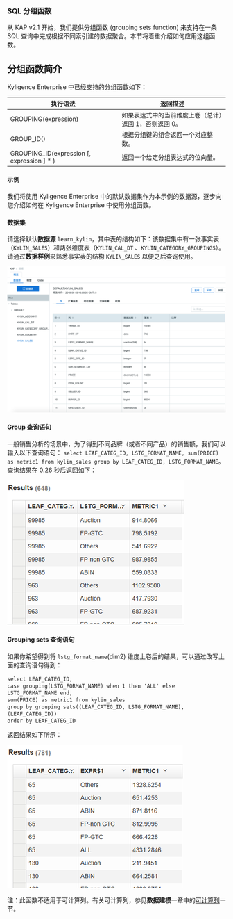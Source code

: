 ### SQL 分组函数

从 KAP v2.1 开始，我们提供分组函数 (grouping sets function) 来支持在一条 SQL 查询中完成根据不同索引建的数据聚合。本节将着重介绍如何应用这组函数。



## 分组函数简介

Kyligence Enterprise 中已经支持的分组函数如下：

| 执行语法                                     | 返回描述                        |
| ---------------------------------------- | --------------------------- |
| GROUPING(expression)                     | 如果表达式中的当前维度上卷（总计）返回 1，否则返回 0。 |
| GROUP_ID()                               | 根据分组键的组合返回一个对应整数。           |
| GROUPING_ID(expression [, expression ] * ) | 返回一个给定分组表达式的位向量。            |



#### 示例

我们将使用 Kyligence Enterprise 中的默认数据集作为本示例的数据源，逐步向您介绍如何在 Kyligence Enterprise 中使用分组函数。

#### 数据集

请选择默认**数据源** `learn_kylin`，其中表的结构如下：该数据集中有一张事实表（`KYLIN_SALES`）和两张维度表（`KYLIN_CAL_DT` 、`KYLIN_CATEGORY_GROUPINGS`）。请通过**数据样例**来熟悉事实表的结构 `KYLIN_SALES` 以便之后查询使用。

![](images/wd_datasample.png)

#### Group 查询语句

一般销售分析的场景中，为了得到不同品牌（或者不同产品）的销售额，我们可以输入以下查询语句： `select LEAF_CATEG_ID, LSTG_FORMAT_NAME, sum(PRICE) as metric1 from kylin_sales group by LEAF_CATEG_ID, LSTG_FORMAT_NAME`。查询结果在 0.26 秒后返回如下：

![](images/grouping_sets.1.png)



#### Grouping sets 查询语句

如果你希望得到将 `lstg_format_name`(dim2) 维度上卷后的结果，可以通过改写上面的查询语句得到：

```
select LEAF_CATEG_ID,
case grouping(LSTG_FORMAT_NAME) when 1 then 'ALL' else LSTG_FORMAT_NAME end,
sum(PRICE) as metric1 from kylin_sales
group by grouping sets((LEAF_CATEG_ID, LSTG_FORMAT_NAME), (LEAF_CATEG_ID))
order by LEAF_CATEG_ID
```

 返回结果如下所示：

![](images/grouping_sets.2.png)



注：此函数不适用于可计算列。有关可计算列，参见**数据建模**一章中的[可计算列](model/computed_column.cn.md)一节。
